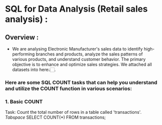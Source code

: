 # SQL for Data Analysis (Retail sales analysis) :
## Overview :
- We are analysing Electronic Manufacturer's sales data to identify high-performing branches and products, analyze the sales patterns of various products, and understand customer behavior. The primary objective is to enhance and optimize sales strategies. We attached all datasets into here👆🏻.
### Here are some SQL COUNT tasks that can help you understand and utilize the COUNT function in various scenarios: 
### 1. Basic COUNT
Task: Count the total number of rows in a table called 'transactions'.
  *Tabspace* SELECT COUNT(*) FROM transactions;
  


